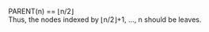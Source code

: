 PARENT(n) == &lfloor;n/2&rfloor;  
Thus, the nodes indexed by &lfloor;n/2&rfloor;+1, ..., n should be leaves.

